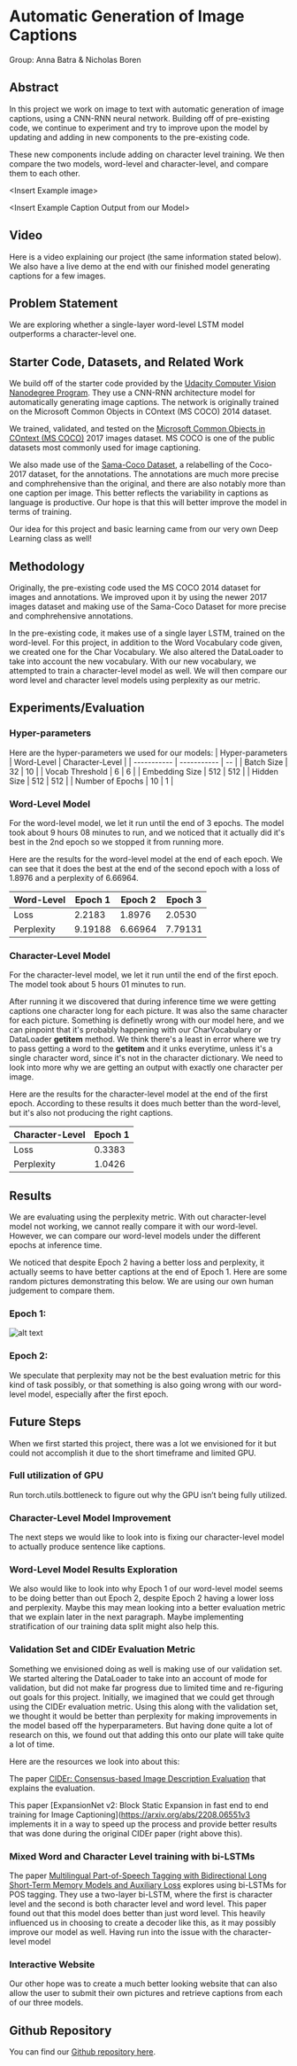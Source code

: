 # Automatic Generation of Image Captions
Group: Anna Batra & Nicholas Boren

## Abstract

In this project we work on image to text with automatic generation of image captions, using a CNN-RNN neural network. Building off of pre-existing code, we continue to experiment and try to improve upon the model by updating and adding in new components to the pre-existing code.

These new components include adding on character level training. We then compare the two models, word-level and character-level, and compare them to each other.

\<Insert Example image>

\<Insert Example Caption Output from our Model>

## Video
Here is a video explaining our project (the same information stated below). We also have a live demo at the end with our finished model generating captions for a few images.

## Problem Statement

We are exploring whether a single-layer word-level LSTM model outperforms a character-level one.

## Starter Code, Datasets, and Related Work
We build off of the starter code provided by the [Udacity Computer Vision Nanodegree Program](https://github.com/sauravraghuvanshi/Udacity-Computer-Vision-Nanodegree-Program/tree/master/project_2_image_captioning_project). They use a CNN-RNN architecture model for automatically generating image captions. The network is originally trained on the Microsoft Common Objects in COntext (MS COCO) 2014 dataset. 

We trained, validated, and tested on the [Microsoft Common Objects in COntext (MS COCO)](https://cocodataset.org/#home) 2017 images dataset. MS COCO is one of the public datasets most commonly used for image captioning.

We also made use of the [Sama-Coco Dataset](https://www.sama.com/sama-coco-dataset/), a relabelling of the Coco-2017 dataset, for the annotations. The annotations are much more precise and comphrehensive than the original, and there are also notably more than one caption per image. This better reflects the variability in captions as language is productive. Our hope is that this will better improve the model in terms of training.

Our idea for this project and basic learning came from our very own Deep Learning class as well!

## Methodology

Originally, the pre-existing code used the MS COCO 2014 dataset for images and annotations. We improved upon it by using the newer 2017 images dataset and making use of the Sama-Coco Dataset for more precise and comphrehensive annotations.

In the pre-existing code, it makes use of a single layer LSTM, trained on the word-level. For this project, in addition to the Word Vocabulary code given, we created one for the Char Vocabulary. We also altered the DataLoader to take into account the new vocabulary. With our new vocabulary, we attempted to train a character-level model as well. We will then compare our word level and character level models using perplexity as our metric.

## Experiments/Evaluation

### Hyper-parameters

Here are the hyper-parameters we used for our models:
| Hyper-parameters  | Word-Level    | Character-Level  | 
| -----------       | -----------   | --               |
| Batch Size        | 32            | 10               |
| Vocab Threshold   | 6             | 6                |
| Embedding Size    | 512           | 512              |
| Hidden Size       | 512           | 512              |
| Number of Epochs  | 10            | 1                |

### Word-Level Model

For the word-level model, we let it run until the end of 3 epochs. The model took about 9 hours 08 minutes to run, and we noticed that it actually did it's best in the 2nd epoch so we stopped it from running more.

Here are the results for the word-level model at the end of each epoch. We can see that it does the best at the end of the second epoch with a loss of 1.8976 and a perplexity of 6.66964.

| Word-Level  | Epoch 1    | Epoch 2   | Epoch 3 | 
| ----------- | -----------| --        | -----   |
| Loss        | 2.2183     | 1.8976    | 2.0530  |
| Perplexity  | 9.19188    | 6.66964   | 7.79131 |
 

### Character-Level Model

For the character-level model, we let it run until the end of the first epoch. The model took about 5 hours 01 minutes to run. 

After running it we discovered that during inference time we were getting captions one character long for each picture. It was also the same character for each picture. Something is definetly wrong with our model here, and we can pinpoint that it's probably happening with our CharVocabulary or DataLoader __getitem__ method. We think there's a least in error where we try to pass getting a word to the __getitem__ and it unks everytime, unless it's a single character word, since it's not in the character dictionary. We need to look into more why we are getting an output with exactly one character per image.

Here are the results for the character-level model at the end of the first epoch. According to these results it does much better than the word-level, but it's also not producing the right captions.

| Character-Level  | Epoch 1    |
| ----------- | -----------|
| Loss        | 0.3383     |
| Perplexity  | 1.0426    |

## Results

We are evaluating using the perplexity metric. With out character-level model not working, we cannot really compare it with our word-level. However, we can compare our word-level models under the different epochs at inference time.

We noticed that despite Epoch 2 having a better loss and perplexity, it actually seems to have better captions at the end of Epoch 1. Here are some random pictures demonstrating this below. We are using our own human judgement to compare them.

### Epoch 1:
![alt text](image.jpg)

### Epoch 2:


We speculate that perplexity may not be the best evaluation metric for this kind of task possibly, or that something is also going wrong with our word-level model, especially after the first epoch.

## Future Steps
When we first started this project, there was a lot we envisioned for it but could not accomplish it due to the short timeframe and limited GPU.

### Full utilization of GPU
Run torch.utils.bottleneck to figure out why the GPU isn’t being fully utilized.

### Character-Level Model Improvement

The next steps we would like to look into is fixing our character-level model to actually produce sentence like captions. 

### Word-Level Model Results Exploration
We also would like to look into why Epoch 1 of our word-level model seems to be doing better than out Epoch 2, despite Epoch 2 having a lower loss and perplexity. Maybe this may mean looking into a better evaluation metric that we explain later in the next paragraph. Maybe implementing stratification of our training data split might also help this.

### Validation Set and CIDEr Evaluation Metric

 Something we envisioned doing as well is making use of our validation set. We started altering the DataLoader to take into an account of mode for validation, but did not make far progress due to limited time and re-figuring out goals for this project. Initially, we imagined that we could get through using the CIDEr evaluation metric. Using this along with the validation set, we thought it would be better than perplexity for making improvements in the model based off the hyperparameters. But having done quite a lot of research on this, we found out that adding this onto our plate will take quite a lot of time.

Here are the resources we look into about this:

The paper [CIDEr: Consensus-based Image Description Evaluation](https://arxiv.org/abs/1411.5726) that explains the evaluation.

This paper [ExpansionNet v2: Block Static Expansion in fast end to end training for Image Captioning](https://arxiv.org/abs/2208.06551v3 implements it in a way to speed up the process and provide better results that was done during the original CIDEr paper (right above this).

### Mixed Word and Character Level training with bi-LSTMs

The paper [Multilingual Part-of-Speech Tagging with Bidirectional Long Short-Term Memory Models and Auxiliary Loss](https://paperswithcode.com/paper/multilingual-part-of-speech-tagging-with) explores using bi-LSTMs for POS tagging. They use a two-layer bi-LSTM, where the first is character level and the second is both character level and word level. This paper found out that this model does better than just word level. This heavily influenced us in choosing to create a decoder like this, as it may possibly improve our model as well. Having run into the issue with the character-level model

### Interactive Website

Our other hope was to create a much better looking website that can also allow the user to submit their own pictures and retrieve captions from each of our three models.


## Github Repository
You can find our [Github repository here](https://github.com/NicholasBoren/Image-Captioning).